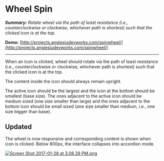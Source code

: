# Wheel Spin #

***Summary:*** *Rotate wheel via the path of least resistance (i.e., counterclockwise or clockwise, whichever path is shortest) such that the clicked icon is at the top.*

**Demo:** [http://projects.angiesiudevworks.com/spinwheel/](http://projects.angiesiudevworks.com/spinwheel/)

************************************************************

When an icon is clicked, wheel should rotate via the path of least resistance (i.e., counterclockwise or clockwise, whichever path is shortest) such that the clicked icon is at the top.

The content inside the icon should always remain upright.

The active icon should be the largest and the icon at the bottom should be smallest (base size). The ones adjacent to the active icon should be medium sized (one size smaller than large) and the ones adjacent to the bottom icon should be small sized (one size smaller than medium, i.e., one size bigger than base).

## Updated ##

The wheel is now responsive and corresponding content is shown when icon is clicked. Below 800px, the interface collapses into accordion mode.

[![Screen Shot 2017-01-28 at 3.08.28 PM.png](https://bytebucket.org/siuangie91/spinwheel/raw/b5a9abb4ad5eec14952d71b2bcaec3edcc155a52/screenshot.png?token=7cea3f3535e2346fddd7d3e9ce0ec3752f64e4ce)](http://projects.angiesiudevworks.com/spinwheel/)
